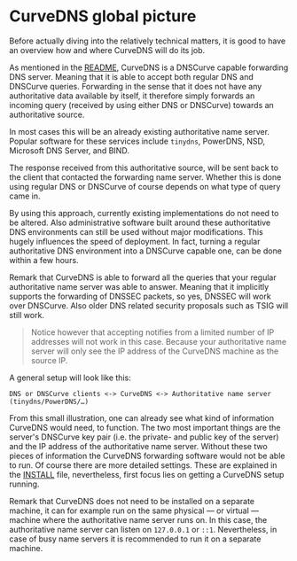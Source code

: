 # CurveDNS global picture

Before actually diving into the relatively technical matters, it is good to have an overview how and where CurveDNS will do its job.

As mentioned in the [README](../README.md), CurveDNS is a DNSCurve capable forwarding DNS server.
Meaning that it is able to accept both regular DNS and DNSCurve queries.
Forwarding in the sense that it does not have any authoritative data available by itself, it therefore simply forwards an incoming query (received by using either DNS or DNSCurve) towards an authoritative source.

In most cases this will be an already existing authoritative name server.
Popular software for these services include `tinydns`, PowerDNS, NSD, Microsoft DNS Server, and BIND.

The response received from this authoritative source, will be sent back to the client that contacted the forwarding name server.
Whether this is done using regular DNS or DNSCurve of course depends on what type of query came in.

By using this approach, currently existing implementations do not need to be altered.
Also administrative software built around these authoritative DNS environments can still be used without major modifications.
This hugely influences the speed of deployment.
In fact, turning a regular authoritative DNS environment into a DNSCurve capable one, can be done within a few hours.

Remark that CurveDNS is able to forward all the queries that your regular authoritative name server was able to answer.
Meaning that it implicitly supports the forwarding of DNSSEC packets, so yes, DNSSEC will work over DNSCurve.
Also older DNS related security proposals such as TSIG will still work.

> Notice however that accepting notifies from a limited number of IP addresses will not work in this case.
> Because your authoritative name server will only see the IP address of the CurveDNS machine as the source IP.

A general setup will look like this:

```
DNS or DNSCurve clients <-> CurveDNS <-> Authoritative name server (tinydns/PowerDNS/…)
```

From this small illustration, one can already see what kind of information CurveDNS would need, to function.
The two most important things are the server's DNSCurve key pair (i.e. the private- and public key of the server) and the IP address of the authoritative name server.
Without these two pieces of information the CurveDNS forwarding software would not be able to run.
Of course there are more detailed settings.
These are explained in the [INSTALL](../INSTALL.md#configuration-options) file, nevertheless, first focus lies on getting a CurveDNS setup running.

Remark that CurveDNS does not need to be installed on a separate machine, it can for example run on the same physical — or virtual — machine where the authoritative name server runs on.
In this case, the authoritative name server can listen on `127.0.0.1` or `::1`.
Nevertheless, in case of busy name servers it is recommended to run it on a separate machine.
